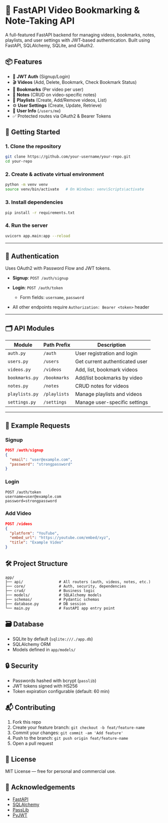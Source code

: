 # 🎥 FastAPI Video Bookmarking & Note-Taking API

A full-featured FastAPI backend for managing videos, bookmarks, notes, playlists, and user settings with JWT-based authentication. Built using FastAPI, SQLAlchemy, SQLite, and OAuth2.


## 📦 Features

- 🔐 **JWT Auth** (Signup/Login)
- 🎬 **Videos** (Add, Delete, Bookmark, Check Bookmark Status)
- 📌 **Bookmarks** (Per video per user)
- 📝 **Notes** (CRUD on video-specific notes)
- 🎵 **Playlists** (Create, Add/Remove videos, List)
- ⚙️ **User Settings** (Create, Update, Retrieve)
- 👤 **User Info** (`/users/me`)
- ✅ Protected routes via OAuth2 & Bearer Tokens


## 🚀 Getting Started

### 1. Clone the repository

```bash
git clone https://github.com/your-username/your-repo.git
cd your-repo
````

### 2. Create & activate virtual environment

```bash
python -m venv venv
source venv/bin/activate   # On Windows: venv\Scripts\activate
```

### 3. Install dependencies

```bash
pip install -r requirements.txt
```

### 4. Run the server

```bash
uvicorn app.main:app --reload
```

---

## 🔐 Authentication

Uses OAuth2 with Password Flow and JWT tokens.

* **Signup**: `POST /auth/signup`
* **Login**: `POST /auth/token`

  * Form fields: `username`, `password`
* All other endpoints require `Authorization: Bearer <token>` header

---

## 🗂️ API Modules

| Module         | Path Prefix  | Description                    |
| -------------- | ------------ | ------------------------------ |
| `auth.py`      | `/auth`      | User registration and login    |
| `users.py`     | `/users`     | Get current authenticated user |
| `videos.py`    | `/videos`    | Add, list, bookmark videos     |
| `bookmarks.py` | `/bookmarks` | Add/list bookmarks by video    |
| `notes.py`     | `/notes`     | CRUD notes for videos          |
| `playlists.py` | `/playlists` | Manage playlists and videos    |
| `settings.py`  | `/settings`  | Manage user-specific settings  |

---

## 📄 Example Requests

### Signup

```json
POST /auth/signup
{
  "email": "user@example.com",
  "password": "strongpassword"
}
```

### Login

```x-www-form-urlencoded
POST /auth/token
username=user@example.com
password=strongpassword
```

### Add Video

```json
POST /videos
{
  "platform": "YouTube",
  "embed_url": "https://youtube.com/embed/xyz",
  "title": "Example Video"
}
```

## 🛠️ Project Structure

```
app/
├── api/                # All routers (auth, videos, notes, etc.)
├── core/               # Auth, security, dependencies
├── crud/               # Business logic
├── models/             # SQLAlchemy models
├── schemas/            # Pydantic schemas
├── database.py         # DB session
└── main.py             # FastAPI app entry point
```

## 🗃️ Database

* SQLite by default (`sqlite:///./app.db`)
* SQLAlchemy ORM
* Models defined in `app/models/`


## 🔒 Security

* Passwords hashed with bcrypt (`passlib`)
* JWT tokens signed with HS256
* Token expiration configurable (default: 60 min)


## 📬 Contributing

1. Fork this repo
2. Create your feature branch: `git checkout -b feat/feature-name`
3. Commit your changes: `git commit -am 'Add feature'`
4. Push to the branch: `git push origin feat/feature-name`
5. Open a pull request


## 📃 License

MIT License — free for personal and commercial use.


## 🤝 Acknowledgements

* [FastAPI](https://fastapi.tiangolo.com/)
* [SQLAlchemy](https://www.sqlalchemy.org/)
* [PassLib](https://passlib.readthedocs.io/)
* [PyJWT](https://pyjwt.readthedocs.io/)
